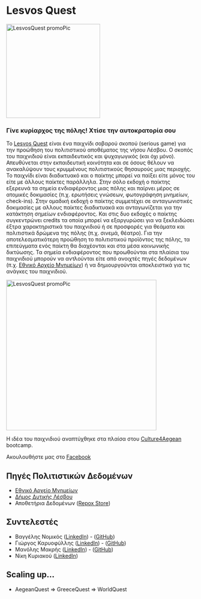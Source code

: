 # Lesvos Quest

<img src="https://manolismakris.com/questAssets/logo.png" alt="LesvosQuest promoPic" style="height: 250px;"/>

### Γίνε κυρίαρχος της πόλης! Χτίσε την αυτοκρατορία σου

Το [Lesvos Quest](https://lesvos.cityquest.gr) είναι ένα παιχνίδι σοβαρού σκοπού (serious game) για την προώθηση του πολιτιστικού αποθέματος της νήσου Λέσβου. Ο σκοπός του παιχνιδιού είναι εκπαιδευτικός και ψυχαγωγικός (και όχι μόνο). Απευθύνεται στην εκπαιδευτική κοινότητα και σε όσους θέλουν να ανακαλύψουν τους κρυμμένους πολιτιστικούς θησαυρούς μιας περιοχής. Το παιχνίδι είναι διαδικτυακό και ο παίκτης μπορεί να παίξει είτε μόνος του είτε με άλλους παίκτες παράλληλα. Στην σόλο εκδοχή ο παίκτης εξερευνά τα σημεία ενδιαφέροντος μιας πόλης και παίρνει μέρος σε ατομικές δοκιμασίες (π.χ.  ερωτήσεις γνώσεων, φωτογράφηση μνημείων, check-ins). Στην ομαδική εκδοχή ο παίκτης συμμετέχει σε ανταγωνιστικές δοκιμασίες με αλλους παίκτες διαδικτυακά και ανταγωνίζεται για την κατάκτηση σημείων ενδιαφέροντος. Και στις δυο εκδοχές ο παίκτης συγκεντρώνει credits τα οποία μπορεί να εξαργυρώσει για να ξεκλειδώσει έξτρα χαρακτηριστικά του παιχνιδιού ή σε προσφορές για θεάματα και πολιτιστικά δρώμενα της πόλης (π.χ. σινεμά, θέατρο).  Για την αποτελεσματικότερη προώθηση το πολιτιστικού προϊόντος της πόλης, τα επιτεύγματα ενός παίκτη θα διαχέονται και στα μέσα κοινωνικής δικτύωσης. Τα σημεία ενδιαφέροντος που προωθούνται στα πλαίσια του παιχνιδιού μπορούν να αντλούνται είτε από ανοιχτές πηγές δεδομένων (π.χ. [Εθνικό Αρχείο Μνημείων](https://www.arxaiologikoktimatologio.gov.gr/)) ή να δημιουργούνται αποκλειστικά για τις ανάγκες του παιχνιδιού.

<img src="https://manolismakris.com/questAssets/questPromoPic.jpg" alt="LesvosQuest promoPic" style="height: 400px;"/>


Η ιδέα του παιχνιδιού αναπτύχθηκε στα πλαίσα στου [Culture4Aegean](https://crowdhackathon.com/culture4aegean/) bootcamp.

Ακουλουθήστε μας στo [Facebook](https://www.facebook.com/profile.php?id=100088437397742)

## Πηγές Πολιτιστικών Δεδομένων
- [Εθνικό Αρχείο Μνημείων](https://www.arxaiologikoktimatologio.gov.gr/)
- [Δήμος Δυτικής Λέσβου](https://www.mwlesvos.gr/)
- Αποθετήρια Δεδομένων ([Repox Store](https://repox.io/))

## Συντελεστές
- Βαγγέλης Νομικός ([LinkedIn](https://www.linkedin.com/in/vangelis-nomikos-a7ab902b/)) - ([GitHub](https://github.com/nvangelis))
- Γιώργος Καρυοφύλλης ([LinkedIn](https://www.linkedin.com/in/giorgos-k-4699b0108/)) - ([GitHub](https://github.com/karyofyllis))
- Μανόλης Μακρής ([LinkedIn](https://www.linkedin.com/in/manolis-makris-1975b753/)) - ([GitHub](https://github.com/emmakris))
- Νίκη Κυριακού ([LinkedIn](https://www.linkedin.com/in/nkyriakou/))

## Scaling up...
- AegeanQuest => GreeceQuest => WorldQuest
 

